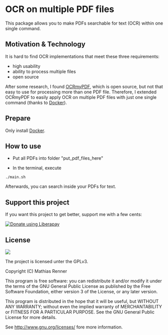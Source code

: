 OCR on multiple PDF files
============
This package allows you to make PDFs searchable for text (OCR) within one single command.


Motivation & Technology
-----------------------
It is hard to find OCR implementations that meet these three requirements:
  - high usability
  - ability to process multiple files
  - open source

After some research, I found [OCRmyPDF](https://github.com/jbarlow83/OCRmyPDF), which is open source, but not that easy to use for processing more than one PDF file. Therefore, I extended OCRmyPDF to easily apply OCR on multiple PDF files with just one single command (thanks to [Docker](https://www.docker.com/)).

Prepare
-------
Only install [Docker](https://docs.docker.com/engine/installation/).

How to use
----------
  - Put all PDFs into folder "put_pdf_files_here"

  - In the terminal, execute

  ```
  ./main.sh
  ```

  Afterwards, you can search inside your PDFs for text.

Support this project
----------

If you want this project to get better, support me with a few cents:

<a href="https://liberapay.com/Bitleaf/donate"><img alt="Donate using Liberapay" src="https://liberapay.com/assets/widgets/donate.svg"></a>

License
----------

![](https://www.gnu.org/graphics/gplv3-127x51.png)

The project is licensed unter the GPLv3.

Copyright (C) Mathias Renner

This program is free software: you can redistribute it and/or modify
it under the terms of the GNU General Public License as published by
the Free Software Foundation, either version 3 of the License, or
any later version.

This program is distributed in the hope that it will be useful,
but WITHOUT ANY WARRANTY; without even the implied warranty of
MERCHANTABILITY or FITNESS FOR A PARTICULAR PURPOSE.  See the
GNU General Public License for more details.

See <http://www.gnu.org/licenses/> fore more information.
